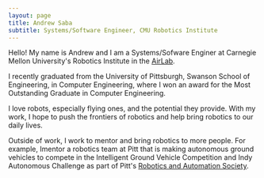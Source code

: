 ```yaml
---
layout: page
title: Andrew Saba 
subtitle: Systems/Software Engineer, CMU Robotics Institute
---
```


Hello! My name is Andrew and I am a Systems/Sofware Enginer at Carnegie Mellon University's Robotics Institute in the [AirLab](theairlab.org).

I recently graduated from the University of Pittsburgh, Swanson School of Engineering, in Computer Engineering, where I won an award for the Most Outstanding Graduate in Computer Engineering. 

I love robots, especially flying ones, and the potential they provide. With my work, I hope to push the frontiers of robotics and help bring robotics to our daily lives. 

Outside of work, I work to mentor and bring robotics to more people. For example, Imentor a robotics team at Pitt that is making autonomous ground vehicles to compete in the Intelligent Ground Vehicle Competition and Indy Autonomous Challenge as part of
Pitt's [Robotics and Automation Society](pittras.org).

